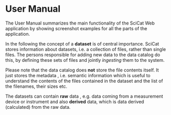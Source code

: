 # User Manual

The User Manual summarizes the main functionality of the SciCat Web application by showing screenshot examples for all the parts of the application.

In the following the concept of a **dataset** is of central importance. SciCat stores information about datasets, i.e. a collection of files, rather than single files. The persons responsible for adding new data to the data catalog do this, by defining these sets of files and jointly *ingesting* them to the system.

Please note that the data catalog does **not** store the file contents itself. It just stores the metadata , i.e. semantic information which is useful to understand the contents of the files contained in the dataset and the list of the filenames, their sizes etc.

The datasets can contain **raw** data , e.g. data coming from a measurement device or instrument and also **derived** data, which is data derived (calculated) from the raw data. 